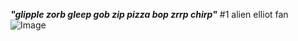  ***"glipple zorb gleep gob zip pizza bop zrrp chirp"***     #1 alien elliot fan
![Image](https://github.com/user-attachments/assets/3af50e02-ef6d-41d7-ab6c-10934dcfafb6)


